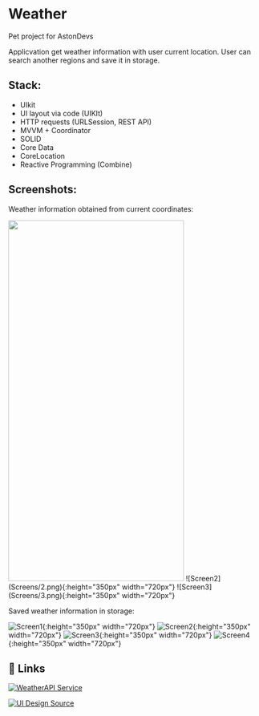 # Weather

Pet project for AstonDevs 

Applicvation get weather information with user current location. User can search another regions and save it in storage.

## Stack: 
- UIkit
- UI layout via code (UIKIt)
- HTTP requests (URLSession, REST API)
- MVVM + Coordinator
- SOLID
- Core Data
- CoreLocation
- Reactive Programming (Combine) 

## Screenshots:

Weather information obtained from current coordinates:

<img src="Screens/1.png" width="350" height="720">
![Screen2](Screens/2.png){:height="350px" width="720px"} ![Screen3](Screens/3.png){:height="350px" width="720px"}

Saved weather information in storage:

![Screen1](Screens/4.png){:height="350px" width="720px"} ![Screen2](Screens/5.png){:height="350px" width="720px"} ![Screen3](Screens/6.png){:height="350px" width="720px"} ![Screen4](Screens/7.png){:height="350px" width="720px"}

## 🔗 Links

[![WeatherAPI Service](https://img.shields.io/badge/WeatherAPI%20Server-Link-green)](https://www.weatherapi.com)

[![UI Design Source](https://img.shields.io/badge/UI%20Design%20source-Link-green)](https://uizard.io/templates/mobile-app-templates/weather-mobile-app-dark/)


